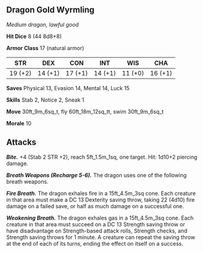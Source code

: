 ## Dragon Gold Wyrmling

*Medium dragon, lawful good*

**Hit Dice** 8 (44 8d8+8)

**Armor Class** 17 (natural armor)

| STR     | DEX     | CON     | INT     | WIS     | CHA     |
|---------|---------|---------|---------|---------|---------|
| 19 (+2) | 14 (+1) | 17 (+1) | 14 (+1) | 11 (+0) | 16 (+1) |

**Saves** Physical 13, Evasion 14, Mental 14, Luck 15

**Skills** Stab 2, Notice 2, Sneak 1

**Move** 30ft\_9m\_6sq\_t, fly 60ft\_18m\_12sq\_tt, swim 30ft\_9m\_6sq\_t

**Morale** 10

## Attacks

***Bite.*** +4 (Stab 2 STR +2), reach 5ft\_1.5m\_1sq, one target. Hit: 1d10+2 piercing damage.

***Breath Weapons (Recharge 5-6).*** The dragon uses one of the following breath weapons.

***Fire Breath.*** The dragon exhales fire in a 15ft\_4.5m\_3sq cone. Each creature in that area must make a DC 13 Dexterity saving throw, taking 22 (4d10) fire damage on a failed save, or half as much damage on a successful one.

***Weakening Breath.*** The dragon exhales gas in a 15ft\_4.5m\_3sq cone. Each creature in that area must succeed on a DC 13 Strength saving throw or have disadvantage on Strength-based attack rolls, Strength checks, and Strength saving throws for 1 minute. A creature can repeat the saving throw at the end of each of its turns, ending the effect on itself on a success.

